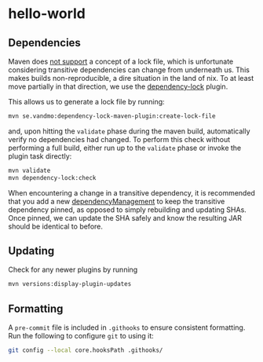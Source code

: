 # hello-world

## Dependencies

Maven does [not support](https://stackoverflow.com/a/54580971) a concept of a
lock file, which is unfortunate considering transitive dependencies can change
from underneath us. This makes builds non-reproducible, a dire situation in the
land of nix. To at least move partially in that direction, we use the
[dependency-lock](https://github.com/vandmo/dependency-lock-maven-plugin)
plugin.

This allows us to generate a lock file by running:

```bash
mvn se.vandmo:dependency-lock-maven-plugin:create-lock-file
```

and, upon hitting the `validate` phase during the maven build, automatically
verify no dependencies had changed. To perform this check without performing a
full build, either run up to the `validate` phase or invoke the plugin task
directly:

```bash
mvn validate
mvn dependency-lock:check
```

When encountering a change in a transitive dependency, it is recommended that
you add a new [dependencyManagement](https://maven.apache.org/guides/introduction/introduction-to-dependency-mechanism.html#Dependency_Management)
to keep the transitive dependency pinned, as opposed to simply rebuilding and
updating SHAs. Once pinned, we can update the SHA safely and know the resulting
JAR should be identical to before.

## Updating

Check for any newer plugins by running

```bash
mvn versions:display-plugin-updates
```

## Formatting

A `pre-commit` file is included in `.githooks` to ensure consistent formatting.
Run the following to configure `git` to using it:

```bash
git config --local core.hooksPath .githooks/
```
